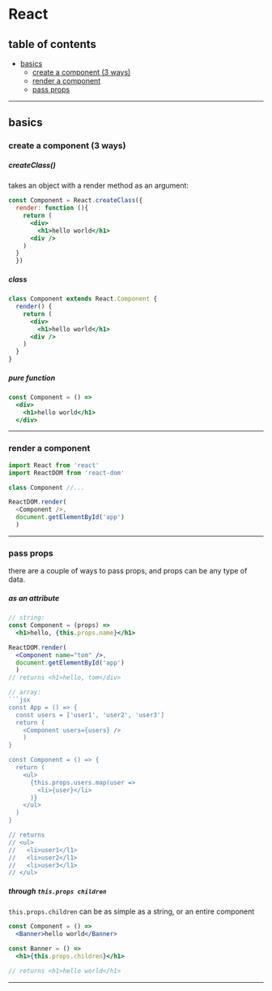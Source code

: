 # React

## table of contents

- [basics]()
  - [create a component (3 ways)]()
  - [render a component]()  
  - [pass props]()

----

## basics

### create a component (3 ways)

##### createClass()

takes an object with a render method as an argument:

```jsx
const Component = React.createClass({
  render: function (){
    return (
      <div>
        <h1>hello world</h1>
      <div />
    )
  }
  })
```

##### class

```jsx
class Component extends React.Component {
  render() {
    return (
      <div>
        <h1>hello world</h1>
      <div />
    )
  }
}
```

##### pure function

```jsx
const Component = () =>
  <div>
    <h1>hello world</h1>
  </div>
```

----

### render a component

```jsx
import React from 'react'
import ReactDOM from 'react-dom'

class Component //...

ReactDOM.render(
  <Component />,
  document.getElementById('app')
  )
```

----

### pass props

there are a couple of ways to pass props, and props can be any type of data.

##### as an attribute

```jsx
// string:
const Component = (props) =>
  <h1>hello, {this.props.name}</h1>

ReactDOM.render(
  <Component name="tom" />,
  document.getElementById('app')
  )
// returns <h1>hello, tom</div>

// array:
```jsx
const App = () => {
  const users = ['user1', 'user2', 'user3']
  return (
    <Component users={users} />
    )
}

const Component = () => {
  return (
    <ul>
      {this.props.users.map(user =>
        <li>{user}</li>
      )}
    </ul>
  )
}

// returns
// <ul>
//   <li>user1</l1>
//   <li>user2</l1>
//   <li>user3</l1>
// </ul>
```

##### through `this.props children`

`this.props.children` can be as simple as a string, or an entire component

```jsx
const Component = () =>
  <Banner>hello world</Banner>

const Banner = () =>
  <h1>{this.props.children}</h1>

// returns <h1>hello world</h1>
```

----

